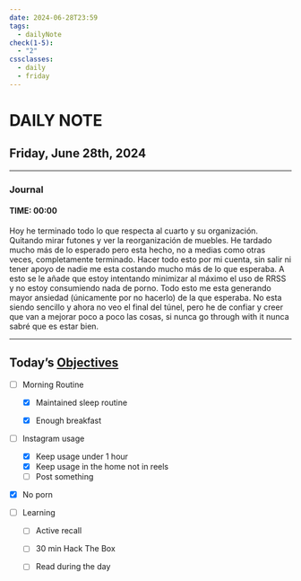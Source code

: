 ```yaml
---
date: 2024-06-28T23:59
tags:
  - dailyNote
check(1-5):
  - "2"
cssclasses:
  - daily
  - friday
---
```


# DAILY NOTE
## Friday, June 28th, 2024

***
### Journal
#### TIME: 00:00
Hoy he terminado todo lo que respecta al cuarto y su organización. Quitando mirar futones y ver la reorganización de muebles. He tardado mucho más de lo esperado pero esta hecho, no a medias como otras veces, completamente terminado. 
Hacer todo esto por mi cuenta, sin salir ni tener apoyo de nadie me esta costando mucho más de lo que esperaba. A esto se le añade que estoy intentando minimizar al máximo el uso de RRSS y no estoy consumiendo nada de porno. Todo esto me esta generando mayor ansiedad (únicamente por no hacerlo) de la que esperaba. No esta siendo sencillo y ahora no veo el final del túnel, pero he de confiar y creer que van a mejorar poco a poco las cosas, si nunca go through with it nunca sabré que es estar bien. 
***
## Today’s [Objectives](Objectives%20from%20March%2023%20to%20September%2023%20)

- [ ] Morning Routine
	- [x] Maintained sleep routine
	- [x] Enough breakfast


- [ ]  Instagram usage
	- [x] Keep usage under 1 hour
	- [x] Keep usage in the home not in reels
	- [ ] Post something

- [x] No porn 

- [ ] Learning
	- [ ] Active recall
	- [ ] 30 min Hack The Box
	- [ ] Read during the day

